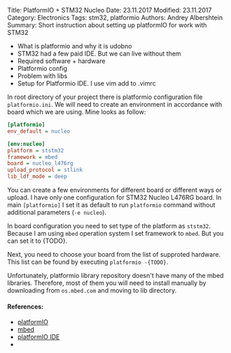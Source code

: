 Title: PlatformIO + STM32 Nucleo
Date: 23.11.2017
Modified: 23.11.2017
Category: Electronics
Tags: stm32, platformio
Authors: Andrey Albershtein
Summary: Short instruction about setting up platformIO for work with STM32

- What is platformio and why it is udobno
- STM32 had a few paid IDE. But we can live without them
- Required software + hardware
- Platformio config
- Problem with libs
- Setup for Platformio IDE. I use vim add to .vimrc

In root directory of your project there is platformio configuration file
`platformio.ini`. We will need to create an environment in accordance with board
which we are using. Mine looks as follow:

```ini
[platformio]
env_default = nucleo

[env:nucleo]
platform = ststm32
framework = mbed
board = nucleo_l476rg
upload_protocol = stlink
lib_ldf_mode = deep
```

You can create a few environments for different board or different ways or
upload. I have only one configuration for STM32 Nucleo L476RG board. In main
`[platformio]` I set it as default to run `platformio` command without
additional parameters (`-e nucleo`).

In board configuration you need to set type of the platform as `ststm32`.
Because I am using `mbed` operation system I set framework to `mbed`. But you
can set it to {TODO}.

Next, you need to choose your board from the list of supproted hardware. This
list can be found by executing `platformio -{TODO}`.

Unfortunately, platformio library repository doesn't have many of the mbed
libraries. Therefore, most of them you will need to install manually by
downloading from `os.mbed.com` and moving to lib directory.

#### References: ####

- [platformIO]()
- [mbed]()
- [platformIO IDE]()
- []()


